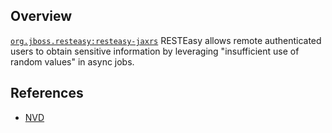 ## Overview
[`org.jboss.resteasy:resteasy-jaxrs`](http://search.maven.org/#search%7Cga%7C1%7Ca%3A%22resteasy-jaxrs%22)
RESTEasy allows remote authenticated users to obtain sensitive information by leveraging "insufficient use of random values" in async jobs.

## References
- [NVD](https://web.nvd.nist.gov/view/vuln/detail?vulnId=CVE-2016-6345)